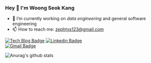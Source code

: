 ### Hey :wave: I'm Woong Seok Kang

- 🔭 I’m currently working on *data engineering* and general software engineering
- 📫 How to reach me: zephtys123@gmail.com

[![Tech Blog Badge](http://img.shields.io/badge/-Tech%20blog-black?style=flat-square&logo=github&link=https://nephtyws.github.io)](https://nephtyws.github.io)
[![Linkedin Badge](https://img.shields.io/badge/-LinkedIn-blue?style=flat-square&logo=Linkedin&logoColor=white&link=https://www.linkedin.com/in/woong-seok-kang/)](https://www.linkedin.com/in/woong-seok-kang/)	
[![Gmail Badge](https://img.shields.io/badge/Gmail-d14836?style=flat-square&logo=Gmail&logoColor=white&link=mailto:zephtys123@gmail.com)](mailto:zephtys123@gmail.com)

![Anurag's github stats](https://github-readme-stats.vercel.app/api?username=nephtyws&count_private=true&show_icons=true&theme=dracula)
